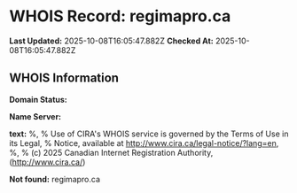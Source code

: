 # WHOIS Record: regimapro.ca

**Last Updated:** 2025-10-08T16:05:47.882Z
**Checked At:** 2025-10-08T16:05:47.882Z

## WHOIS Information

**Domain Status:** 

**Name Server:** 

**text:** %, % Use of CIRA's WHOIS service is governed by the Terms of Use in its Legal, % Notice, available at http://www.cira.ca/legal-notice/?lang=en, %, % (c) 2025 Canadian Internet Registration Authority, (http://www.cira.ca/)

**Not found:** regimapro.ca

